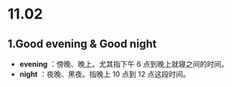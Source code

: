 # 11.02

## 1.Good evening & Good night

- **evening** ：傍晚、晚上。尤其指下午 6 点到晚上就寝之间的时间。
- **night** ：夜晚、黑夜。指晚上 10 点到 12 点这段时间。



